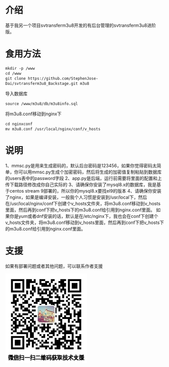 # 介绍
基于我另一个项目svtransferm3u8开发的有后台管理的svtransferm3u8进阶版。

# 食用方法
```
mkdir -p /www
cd /www
git clone https://github.com/StephenJose-Dai/svtransferm3u8_Backstage.git m3u8
```
导入数据库
```
source /www/m3u8/db/m3u8info.sql
```
将m3u8.conf移动到nginx下
```
cd nginxconf
mv m3u8.conf /usr/local/nginx/conf/v_hosts
```
# 说明
1、mmsc.py是用来生成密码的，默认后台密码是123456，如果你觉得密码太简单，你可以用mmsc.py生成个加密密码，然后将生成的加密值复制粘贴到数据库的users表中的password字段
2、app.py是后端，运行前需要将里面的配置和上传下载路径修改成你自己实际的
3、请确保你安装了mysql8.x的数据库，我是基于centos stream 9部署的，所以你的mysql8.x要找el9的版本
4、请确保你安装了nginx，如果是编译安装，一般我个人习惯是安装到/usr/local下，然后在/usr/local/nginx/conf下创建个v_hosts文件夹，将m3u8.conf移动到v_hosts里面，然后再到conf下把v_hosts下的m3u8.conf给引用到nginx.conf里面。
   如果你是yum或者dnf安装的话，默认是在/etc/nginx下，我也会在conf下创建个v_hosts文件夹，将m3u8.conf移动到v_hosts里面，然后再到conf下把v_hosts下的m3u8.conf给引用到nginx.conf里面。

# 支援
如果有部署问题或者其他问题，可以联系作者支援  

![戴戴的Linux](ddlnxqrcimg.jpg)
